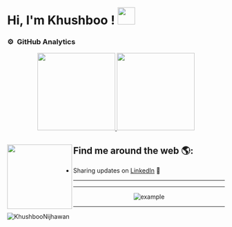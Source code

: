 
# Hi, I'm Khushboo ! <img height="40" src="https://raw.githubusercontent.com/innng/innng/master/assets/kyubey.gif"/> 


<!--
**KhushbooNijhawan/KhushbooNijhawan** is a ✨ _special_ ✨ repository because its `README.md` (this file) appears on your GitHub profile.

Here are some ideas to get you started:

- 🔭 I’m currently working on ...
- 🌱 I’m currently learning ...
- 👯 I’m looking to collaborate on ...
- 🤔 I’m looking for help with ...
- 💬 Ask me about ...

- 😄 Pronouns: ...
- ⚡ Fun fact: ...
-->

### ⚙️ &nbsp;GitHub Analytics

<p align="center">
<a href="https://github.com/AVS1508">
  <img height="180em" src="https://github-readme-stats-eight-theta.vercel.app/api?username=KhushbooNijhawan&show_icons=true&theme=radical&include_all_commits=true&count_private=true"/>
  <img height="180em" src="https://github-readme-stats-eight-theta.vercel.app/api/top-langs/?username=KhushbooNijhawan&layout=compact&langs_count=8&theme=radical"/>
</a>
</p>


## Find me around the web 🌎: <img src="https://camo.githubusercontent.com/b0fa06ee100360ae8811a115c133de7848891e3b/68747470733a2f2f6769746875622e6769746875626173736574732e636f6d2f696d616765732f6d6f6e612d776869737065722e676966"  align="left" width="150" height="150" />
- Sharing updates on <a href="https://www.linkedin.com/in/khushboo-nijhawan-745682201/">LinkedIn</a> 💼
----------------------------------------------------

----

<p align="center">
  <img  src="https://raw.githubusercontent.com/KhushbooNijhawan/KhushbooNijhawan/main/resources/img/github-contribution-grid-snake.svg"
    alt="example" />
</p>

------

<p align="left"> <img src="https://komarev.com/ghpvc/?username=KhushbooNijhawan&label=Profile%20views&color=0e75b6&style=flat" alt="KhushbooNijhawan" /> </p>


